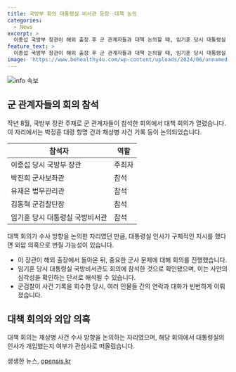 ```yaml
---
title: 국방부 회의 대통령실 비서관 등장‥대책 논의
categories:
  - News
excerpt: >
  이종섭 국방부 장관이 해외 출장 후 군 관계자들과 대책 논의할 때, 임기훈 당시 대통령실 국방비서관이 참석한 사실이 확인됐다. 이 자리에서 대책회의가 수사 방향을 논의했는데, 이는 외압 의혹과 관련된 중요한 순간이었다. 임 전 비서관은 채상병 사건 수사 외압 의혹의 핵심 인물로 지목되며, 그날 국방부 회의에 왜 참석했는지에 대한 응답을 거부했다. 뉴스 구민지였습니다.
feature_text: >
  이종섭 국방부 장관이 해외 출장 후 군 관계자들과 대책 논의할 때, 임기훈 당시 대통령실 국방비서관이 참석한 사실이 확인됐다. 이 자리에서 대책회의가 수사 방향을 논의했는데, 이는 외압 의혹과 관련된 중요한 순간이었다. 임 전 비서관은 채상병 사건 수사 외압 의혹의 핵심 인물로 지목되며, 그날 국방부 회의에 왜 참석했는지에 대한 응답을 거부했다. 뉴스 구민지였습니다.
image: 'https://www.behealthy4u.com/wp-content/uploads/2024/06/unnamed-file.png'
---
```


<p><img src="https://www.behealthy4u.com/wp-content/uploads/2024/06/unnamed-file.png" alt="info 속보" /></p>

<h2 data-ke-size="size26">군 관계자들의 회의 참석</h2>

<p data-ke-size="size16">작년 8월, 국방부 장관 주재로 군 관계자들이 참석한 회의에서 대책 회의가 열렸습니다. 이 자리에서는 박정훈 대령 항명 건과 채상병 사건 기록 등이 논의되었습니다.</p>

<table>
    <thead>
        <tr>
            <th>참석자</th>
            <th>역할</th>
        </tr>
    </thead>
    <tbody>
        <tr>
            <td>이종섭 당시 국방부 장관</td>
            <td>주최자</td>
        </tr>
        <tr>
            <td>박진희 군사보좌관</td>
            <td>참석</td>
        </tr>
        <tr>
            <td>유재은 법무관리관</td>
            <td>참석</td>
        </tr>
        <tr>
            <td>김동혁 군검찰단장</td>
            <td>참석</td>
        </tr>
        <tr>
            <td>임기훈 당시 대통령실 국방비서관</td>
            <td>참석</td>
        </tr>
    </tbody>
</table>

<p data-ke-size="size16">대책 회의가 수사 방향을 논의한 자리였던 만큼, 대통령실 인사가 구체적인 지시를 했다면 외압 의혹으로 번질 가능성이 있습니다.</p>

<ul>
    <li>이 장관이 해외 출장에서 돌아온 뒤, 중요한 군사 문제에 대해 회의를 진행했습니다.</li>
    <li>임기훈 당시 대통령실 국방비서관도 회의에 참석한 것으로 확인됐으며, 이는 사안의 심각성을 확인하는 단서로 해석될 수 있습니다.</li>
    <li>군검찰이 사건 기록을 회수한 당시, 여러 인물들 간의 연락과 대화가 빈번하게 이뤄졌습니다.</li>
</ul>

<h2 data-ke-size="size26">대책 회의와 외압 의혹</h2>

<p data-ke-size="size16">대책 회의는 채상병 사건 수사 방향을 논의하는 자리였으며, 해당 회의에서 대통령실의 인사가 개입했는지 여부가 관심사로 떠올랐습니다.</p>
생생한 뉴스, <a href="https://opensis.kr" rel="dofollow">opensis.kr</a>


